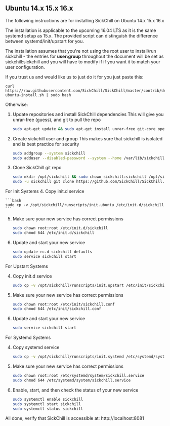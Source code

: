 ## Ubuntu 14.x 15.x 16.x

The following instructions are for installing SickChill on Ubuntu 14.x 15.x 16.x

The installation is applicable to the upcoming 16.04 LTS as it is the same systemd setup as 15.x. The provided script can distinguish the difference between systemd/init/upstart for you.

The installation assumes that you're not using the root user to install/run sickchill - the entries for **user:group** throughout the document will be set as sickchill:sickchill and you will have to modify if if you want it to match your user configuration.

If you trust us and would like us to just do it for you just paste this:

    curl https://raw.githubusercontent.com/SickChill/SickChill/master/contrib/debian-ubuntu-install.sh | sudo bash

Otherwise:

1. Update repositories and install SickChill dependencies
   This will give you unrar-free (guess), and git to pull the repo

   ```bash
   sudo apt-get update && sudo apt-get install unrar-free git-core openssl libssl-dev python2.7
   ```

2. Create sickchill user and group
   This makes sure that sickchill is isolated and is best practice for security

   ```bash
   sudo addgroup --system sickchill
   sudo adduser --disabled-password --system --home /var/lib/sickchill --gecos "SickChill" --ingroup sickchill sickchill
   ```

3. Clone SickChill git repo

   ```bash
   sudo mkdir /opt/sickchill && sudo chown sickchill:sickchill /opt/sickchill
   sudo -u sickchill git clone https://github.com/SickChill/SickChill.git /opt/sickchill
   ```

For Init Systems 4. Copy init.d service

    ```bash
    sudo cp -v /opt/sickchill/runscripts/init.ubuntu /etc/init.d/sickchill
    ```

5. Make sure your new service has correct permissions

   ```bash
   sudo chown root:root /etc/init.d/sickchill
   sudo chmod 644 /etc/init.d/sickchill
   ```

6. Update and start your new service

   ```bash
   sudo update-rc.d sickchill defaults
   sudo service sickchill start
   ```

For Upstart Systems

4. Copy init.d service

   ```bash
   sudo cp -v /opt/sickchill/runscripts/init.upstart /etc/init/sickchill.conf
   ```

5. Make sure your new service has correct permissions

   ```bash
   sudo chown root:root /etc/init/sickchill.conf
   sudo chmod 644 /etc/init/sickchill.conf
   ```

6. Update and start your new service

   ```bash
   sudo service sickchill start
   ```

For Systemd Systems

4. Copy systemd service

   ```bash
   sudo cp -v /opt/sickchill/runscripts/init.systemd /etc/systemd/system/sickchill.service
   ```

5. Make sure your new service has correct permissions

   ```bash
   sudo chown root:root /etc/systemd/system/sickchill.service
   sudo chmod 644 /etc/systemd/system/sickchill.service
   ```

6. Enable, start, and then check the status of your new service

   ```bash
   sudo systemctl enable sickchill
   sudo systemctl start sickchill
   sudo systemctl status sickchill
   ```

All done, verify that SickChill is accessible at: http://localhost:8081
